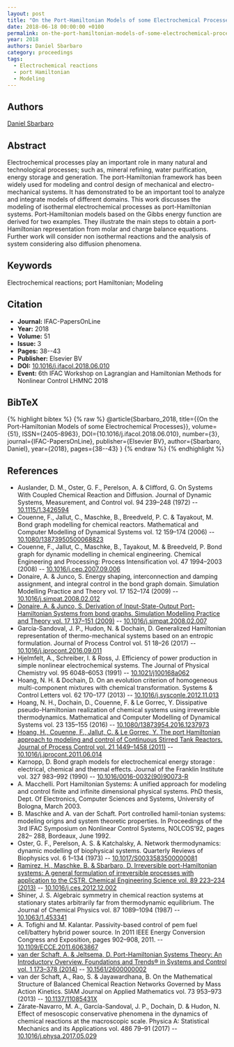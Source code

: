 ```yaml
---
layout: post
title: "On the Port-Hamiltonian Models of some Electrochemical Processes"
date: 2018-06-18 00:00:00 +0100
permalink: on-the-port-hamiltonian-models-of-some-electrochemical-processes
year: 2018
authors: Daniel Sbarbaro
category: proceedings
tags:
  - Electrochemical reactions
  - port Hamiltonian
  - Modeling
---
```

 
## Authors
[Daniel Sbarbaro](authors/daniel-sbarbaro)
 
## Abstract
Electrochemical processes play an important role in many natural and technological processes; such as, mineral refining, water purification, energy storage and generation. The port-Hamiltonian framework has been widely used for modeling and control design of mechanical and electro-mechanical systems. It has demonstrated to be an important tool to analyze and integrate models of different domains. This work discusses the modeling of isothermal electrochemical processes as port-Hamiltonian systems. Port-Hamiltonian models based on the Gibbs energy function are derived for two examples. They illustrate the main steps to obtain a port-Hamiltonian representation from molar and charge balance equations. Further work will consider non isothermal reactions and the analysis of system considering also diffusion phenomena.
 
## Keywords
Electrochemical reactions; port Hamiltonian; Modeling
 
## Citation
- **Journal:** IFAC-PapersOnLine
- **Year:** 2018
- **Volume:** 51
- **Issue:** 3
- **Pages:** 38--43
- **Publisher:** Elsevier BV
- **DOI:** [10.1016/j.ifacol.2018.06.010](https://doi.org/10.1016/j.ifacol.2018.06.010)
- **Event:** 6th IFAC Workshop on Lagrangian and Hamiltonian Methods for Nonlinear Control LHMNC 2018
 
## BibTeX
{% highlight bibtex %}
{% raw %}
@article{Sbarbaro_2018,
  title={{On the Port-Hamiltonian Models of some Electrochemical Processes}},
  volume={51},
  ISSN={2405-8963},
  DOI={10.1016/j.ifacol.2018.06.010},
  number={3},
  journal={IFAC-PapersOnLine},
  publisher={Elsevier BV},
  author={Sbarbaro, Daniel},
  year={2018},
  pages={38--43}
}
{% endraw %}
{% endhighlight %}
 
## References
- Auslander, D. M., Oster, G. F., Perelson, A. & Clifford, G. On Systems With Coupled Chemical Reaction and Diffusion. Journal of Dynamic Systems, Measurement, and Control vol. 94 239–248 (1972) -- [10.1115/1.3426594](https://doi.org/10.1115/1.3426594)
- Couenne, F., Jallut, C., Maschke, B., Breedveld, P. C. & Tayakout, M. Bond graph modelling for chemical reactors. Mathematical and Computer Modelling of Dynamical Systems vol. 12 159–174 (2006) -- [10.1080/13873950500068823](https://doi.org/10.1080/13873950500068823)
- Couenne, F., Jallut, C., Maschke, B., Tayakout, M. & Breedveld, P. Bond graph for dynamic modelling in chemical engineering. Chemical Engineering and Processing: Process Intensification vol. 47 1994–2003 (2008) -- [10.1016/j.cep.2007.09.006](https://doi.org/10.1016/j.cep.2007.09.006)
- Donaire, A. & Junco, S. Energy shaping, interconnection and damping assignment, and integral control in the bond graph domain. Simulation Modelling Practice and Theory vol. 17 152–174 (2009) -- [10.1016/j.simpat.2008.02.012](https://doi.org/10.1016/j.simpat.2008.02.012)
- [Donaire, A. & Junco, S. Derivation of Input-State-Output Port-Hamiltonian Systems from bond graphs. Simulation Modelling Practice and Theory vol. 17 137–151 (2009)](derivation-of-input-state-output-port-hamiltonian-systems-from-bond-graphs) -- [10.1016/j.simpat.2008.02.007](https://doi.org/10.1016/j.simpat.2008.02.007)
- García-Sandoval, J. P., Hudon, N. & Dochain, D. Generalized Hamiltonian representation of thermo-mechanical systems based on an entropic formulation. Journal of Process Control vol. 51 18–26 (2017) -- [10.1016/j.jprocont.2016.09.011](https://doi.org/10.1016/j.jprocont.2016.09.011)
- Hjelmfelt, A., Schreiber, I. & Ross, J. Efficiency of power production in simple nonlinear electrochemical systems. The Journal of Physical Chemistry vol. 95 6048–6053 (1991) -- [10.1021/j100168a062](https://doi.org/10.1021/j100168a062)
- Hoang, N. H. & Dochain, D. On an evolution criterion of homogeneous multi-component mixtures with chemical transformation. Systems &amp; Control Letters vol. 62 170–177 (2013) -- [10.1016/j.sysconle.2012.11.013](https://doi.org/10.1016/j.sysconle.2012.11.013)
- Hoang, N. H., Dochain, D., Couenne, F. & Le Gorrec, Y. Dissipative pseudo-Hamiltonian realization of chemical systems using irreversible thermodynamics. Mathematical and Computer Modelling of Dynamical Systems vol. 23 135–155 (2016) -- [10.1080/13873954.2016.1237973](https://doi.org/10.1080/13873954.2016.1237973)
- [Hoang, H., Couenne, F., Jallut, C. & Le Gorrec, Y. The port Hamiltonian approach to modeling and control of Continuous Stirred Tank Reactors. Journal of Process Control vol. 21 1449–1458 (2011)](the-port-hamiltonian-approach-to-modeling-and-control-of-continuous-stirred-tank-reactors) -- [10.1016/j.jprocont.2011.06.014](https://doi.org/10.1016/j.jprocont.2011.06.014)
- Karnopp, D. Bond graph models for electrochemical energy storage : electrical, chemical and thermal effects. Journal of the Franklin Institute vol. 327 983–992 (1990) -- [10.1016/0016-0032(90)90073-R](https://doi.org/10.1016/0016-0032(90)90073-R)
- A. Macchelli. Port Hamiltonian Systems: A unified approach for modeling and control finite and infinite dimensional physical systems. PhD thesis, Dept. Of Electronics, Computer Sciences and Systems, University of Bologna, March 2003.
- B. Maschke and A. van der Schaft. Port controlled hamil-tonian systems: modeling origns and system theoretic properties. In Proceedings of the 3rd IFAC Symposium on Nonlinear Control Systems, NOLCOS’92, pages 282– 288, Bordeaux, June 1992.
- Oster, G. F., Perelson, A. S. & Katchalsky, A. Network thermodynamics: dynamic modelling of biophysical systems. Quarterly Reviews of Biophysics vol. 6 1–134 (1973) -- [10.1017/S0033583500000081](https://doi.org/10.1017/S0033583500000081)
- [Ramirez, H., Maschke, B. & Sbarbaro, D. Irreversible port-Hamiltonian systems: A general formulation of irreversible processes with application to the CSTR. Chemical Engineering Science vol. 89 223–234 (2013)](irreversible-port-hamiltonian-systems-a-general-formulation-of-irreversible-processes-with-application-to-the-cstr) -- [10.1016/j.ces.2012.12.002](https://doi.org/10.1016/j.ces.2012.12.002)
- Shiner, J. S. Algebraic symmetry in chemical reaction systems at stationary states arbitrarily far from thermodynamic equilibrium. The Journal of Chemical Physics vol. 87 1089–1094 (1987) -- [10.1063/1.453341](https://doi.org/10.1063/1.453341)
- A. Tofighi and M. Kalantar. Passivity-based control of pem fuel cell/battery hybrid power source. In 2011 IEEE Energy Conversion Congress and Exposition, pages 902–908, 2011. -- [10.1109/ECCE.2011.6063867](https://doi.org/10.1109/ECCE.2011.6063867)
- [van der Schaft, A. & Jeltsema, D. Port-Hamiltonian Systems Theory: An Introductory Overview. Foundations and Trends® in Systems and Control vol. 1 173–378 (2014)](port-hamiltonian-systems-theory-an-introductory-overview-journal) -- [10.1561/2600000002](https://doi.org/10.1561/2600000002)
- van der Schaft, A., Rao, S. & Jayawardhana, B. On the Mathematical Structure of Balanced Chemical Reaction Networks Governed by Mass Action Kinetics. SIAM Journal on Applied Mathematics vol. 73 953–973 (2013) -- [10.1137/11085431X](https://doi.org/10.1137/11085431X)
- Zárate-Navarro, M. A., García-Sandoval, J. P., Dochain, D. & Hudon, N. Effect of mesoscopic conservative phenomena in the dynamics of chemical reactions at the macroscopic scale. Physica A: Statistical Mechanics and its Applications vol. 486 79–91 (2017) -- [10.1016/j.physa.2017.05.029](https://doi.org/10.1016/j.physa.2017.05.029)

